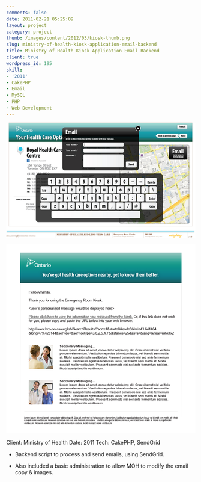```yaml
---
comments: false
date: 2011-02-21 05:25:09
layout: project
category: project
thumb: /images/content/2012/03/kiosk-thumb.png
slug: ministry-of-health-kiosk-application-email-backend
title: Ministry of Health Kiosk Application Email Backend
client: true
wordpress_id: 195
skill:
- '2011'
- CakePHP
- Email
- MySQL
- PHP
- Web Development
---
```


![](/images/content/2012/03/kiosk-cropped2.jpg)

![](/images/content/2012/03/kiosk-cropped1.png)

Client: Ministry of Health
Date: 2011
Tech: CakePHP, SendGrid



	
  * Backend script to process and send emails, using SendGrid.

	
  * Also included a basic administration to allow MOH to modify the email copy & images.



